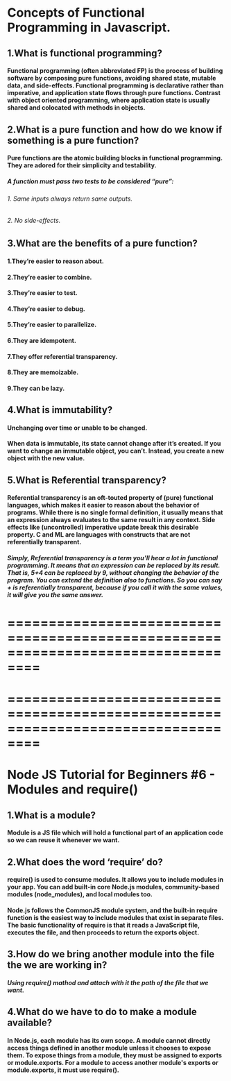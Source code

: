 # Concepts of Functional Programming in Javascript.
## 1.What is functional programming?
#### Functional programming (often abbreviated FP) is the process of building software by composing pure functions, avoiding shared state, mutable data, and side-effects. Functional programming is declarative rather than imperative, and application state flows through pure functions. Contrast with object oriented programming, where application state is usually shared and colocated with methods in objects.
## 2.What is a pure function and how do we know if something is a pure function?
#### Pure functions are the atomic building blocks in functional programming. They are adored for their simplicity and testability.
##### A function must pass two tests to be considered “pure”:
###### 1. Same inputs always return same outputs.
###### 2. No side-effects.
## 3.What are the benefits of a pure function?
#### 1.They’re easier to reason about.
#### 2.They’re easier to combine.
#### 3.They’re easier to test.
#### 4.They’re easier to debug.
#### 5.They’re easier to parallelize.
#### 6.They are idempotent.
#### 7.They offer referential transparency.
#### 8.They are memoizable.
#### 9.They can be lazy.
## 4.What is immutability?
#### Unchanging over time or unable to be changed.
#### When data is immutable, its state cannot change after it’s created. If you want to change an immutable object, you can’t. Instead, you create a new object with the new value.
## 5.What is Referential transparency?
#### Referential transparency is an oft-touted property of (pure) functional languages, which makes it easier to reason about the behavior of programs. While there is no single formal definition, it usually means that an expression always evaluates to the same result in any context. Side effects like (uncontrolled) imperative update break this desirable property. C and ML are languages with constructs that are not referentially transparent.
##### **Simply**, Referential transparency is a term you’ll hear a lot in functional programming. It means that an expression can be replaced by its result. That is, 5+4 can be replaced by 9, without changing the behavior of the program. You can extend the definition also to functions. So you can say + is referentially transparent, because if you call it with the same values, it will give you the same answer.
# ==================================================================================
# ==================================================================================
# Node JS Tutorial for Beginners #6 - Modules and require()
## 1.What is a module?
#### Module is a JS file which will hold a functional part of an application code so we can reuse it whenever we want.
## 2.What does the word ‘require’ do?
#### require() is used to consume modules. It allows you to include modules in your app. You can add built-in core Node.js modules, community-based modules (node_modules), and local modules too.
#### Node.js follows the CommonJS module system, and the **built-in require function** is the easiest way to include modules that exist in separate files. The basic functionality of **require** is that it reads a JavaScript file, executes the file, and then proceeds to return the exports object.
## 3.How do we bring another module into the file the we are working in?
##### Using **require()** mathod and attach with it the path of the file that we want. 
## 4.What do we have to do to make a module available?
#### In Node.js, each module has its own scope. A module cannot directly access things defined in another module unless it chooses to expose them. To expose things from a module, they must be assigned to exports or module.exports. For a module to access another module's exports or module.exports, it must use require().
